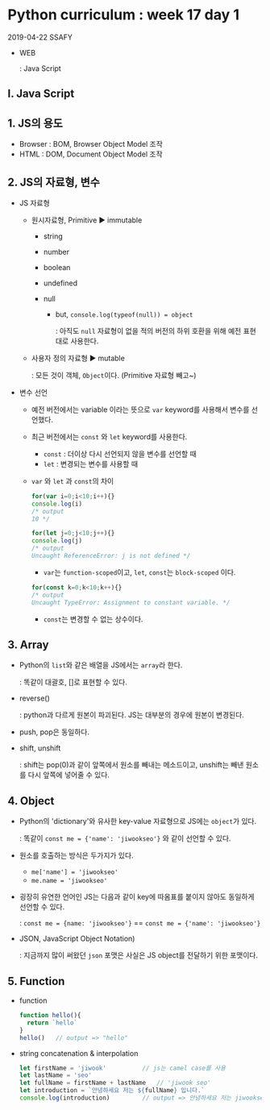 # Python curriculum : week 17 day 1

2019-04-22 SSAFY

* WEB

  : Java Script



## I. Java Script

## 1. JS의 용도

* Browser : BOM, Browser Object Model 조작
* HTML : DOM, Document Object Model 조작



## 2. JS의 자료형, 변수

* JS 자료형

  * 원시자료형, Primitive :arrow_forward: immutable 

    * string

    * number

    * boolean

    * undefined

    * null

      * but, `console.log(typeof(null)) = object`

        : 아직도 `null` 자료형이 없을 적의 버전의 하위 호환을 위해 예전 표현대로 사용한다.

        

  * 사용자 정의 자료형 :arrow_forward: mutable

    : 모든 것이 객체, `Object`이다. (Primitive 자료형 빼고~)



* 변수 선언

  * 예전 버전에서는 variable 이라는 뜻으로 `var` keyword를 사용해서 변수를 선언했다.

  * 최근 버전에서는 `const` 와 `let` keyword를 사용한다.

    * `const` : 더이상 다시 선언되지 않을 변수를 선언할 때
    * `let` : 변경되는 변수를 사용할 때

  * `var` 와 `let` 과 `const`의 차이

    ```js
    for(var i=0;i<10;i++){}
    console.log(i)
    /* output
    10 */
    ```
    ```js
    for(let j=0;j<10;j++){}
    console.log(j)
    /* output
    Uncaught ReferenceError: j is not defined */
    ```

    * `var`는 `function-scoped`이고, `let`, `const`는 `block-scoped` 이다.
    
    ```js
    for(const k=0;k<10;k++){}
    /* output
    Uncaught TypeError: Assignment to constant variable. */
    ```
    
    * `const`는 변경할 수 없는 상수이다.



## 3. Array

* Python의 `list`와 같은 배열을 JS에서는 `array`라 한다.

  : 똑같이 대괄호, []로 표현할 수 있다.

* reverse()

  : python과 다르게 원본이 파괴된다. JS는 대부분의 경우에 원본이 변경된다.

* push, pop은 동일하다.

* shift, unshift

  : shift는 pop(0)과 같이 앞쪽에서 원소를 빼내는 메소드이고, unshift는 빼낸 원소를 다시 앞쪽에 넣어줄 수 있다.



## 4. Object

* Python의 'dictionary'와 유사한 key-value 자료형으로 JS에는 `object`가 있다.

  : 똑같이 `const me = {'name': 'jiwookseo'}` 와 같이 선언할 수 있다.

* 원소를 호출하는 방식은 두가지가 있다.

  * `me['name'] = 'jiwookseo'`
  * `me.name = 'jiwookseo'`

* 굉장히 유연한 언어인 JS는 다음과 같이 key에 따옴표를 붙이지 않아도 동일하게 선언할 수 있다.

  :  `const me = {name: 'jiwookseo'}` == `const me = {'name': 'jiwookseo'}` 

* JSON, JavaScript Object Notation)

  : 지금까지 많이 써왔던 `json` 포맷은 사실은 JS object를 전달하기 위한 포맷이다.



## 5. Function

* function

  ```js
  function hello(){
  	return `hello`
  }
  hello()	// output => "hello"
  ```

* string concatenation & interpolation

  ```js
  let firstName = 'jiwook'			// js는 camel case를 사용
  let lastName = 'seo'
  let fullName = firstName + lastName	// 'jiwook seo'
  let introduction = `안녕하세요 저는 ${fullName} 입니다.`
  console.log(introduction)			// output => 안녕하세요 저는 jiwookseo 입니다.
  ```

